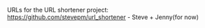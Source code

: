 URLs for the URL shortener project:
https://github.com/stevepm/url_shortener - Steve + Jenny(for now)

